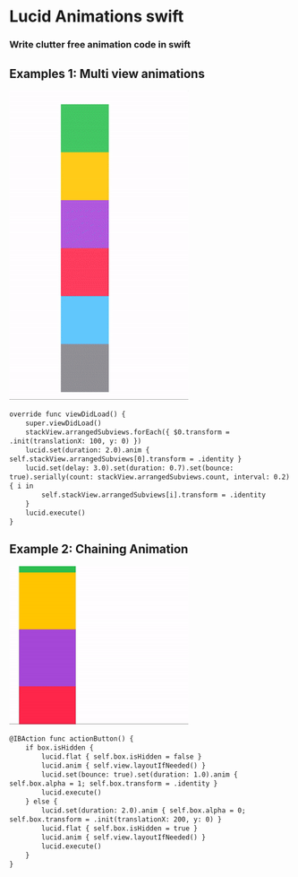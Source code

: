 
# Lucid Animations swift

### Write clutter free animation code in swift

  

  

## Examples 1: Multi view animations

![alt tag](https://github.com/chanonly123/Lucid-Animations/raw/main/demo2.gif)

```
override func viewDidLoad() {
    super.viewDidLoad()
    stackView.arrangedSubviews.forEach({ $0.transform = .init(translationX: 100, y: 0) })
    lucid.set(duration: 2.0).anim { self.stackView.arrangedSubviews[0].transform = .identity }
    lucid.set(delay: 3.0).set(duration: 0.7).set(bounce: true).serially(count: stackView.arrangedSubviews.count, interval: 0.2) { i in
        self.stackView.arrangedSubviews[i].transform = .identity
    }
    lucid.execute()
}
```

## Example 2: Chaining Animation

![alt tag](https://github.com/chanonly123/Lucid-Animations/raw/main/demo1.gif)

```
@IBAction func actionButton() {
    if box.isHidden {
        lucid.flat { self.box.isHidden = false }
        lucid.anim { self.view.layoutIfNeeded() }
        lucid.set(bounce: true).set(duration: 1.0).anim { self.box.alpha = 1; self.box.transform = .identity }
        lucid.execute()
    } else {
        lucid.set(duration: 2.0).anim { self.box.alpha = 0; self.box.transform = .init(translationX: 200, y: 0) }
        lucid.flat { self.box.isHidden = true }
        lucid.anim { self.view.layoutIfNeeded() }
        lucid.execute()
    }
}
```
